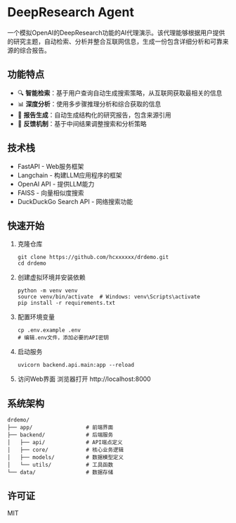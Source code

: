 # DeepResearch Agent

一个模拟OpenAI的DeepResearch功能的AI代理演示。该代理能够根据用户提供的研究主题，自动检索、分析并整合互联网信息，生成一份包含详细分析和可靠来源的综合报告。

## 功能特点

- 🔍 **智能检索**：基于用户查询自动生成搜索策略，从互联网获取最相关的信息
- 📊 **深度分析**：使用多步骤推理分析和综合获取的信息
- 📝 **报告生成**：自动生成结构化的研究报告，包含来源引用
- 🔄 **反馈机制**：基于中间结果调整搜索和分析策略

## 技术栈

- FastAPI - Web服务框架
- Langchain - 构建LLM应用程序的框架
- OpenAI API - 提供LLM能力
- FAISS - 向量相似度搜索
- DuckDuckGo Search API - 网络搜索功能

## 快速开始

1. 克隆仓库
   ```
   git clone https://github.com/hcxxxxxx/drdemo.git
   cd drdemo
   ```

2. 创建虚拟环境并安装依赖
   ```
   python -m venv venv
   source venv/bin/activate  # Windows: venv\Scripts\activate
   pip install -r requirements.txt
   ```

3. 配置环境变量
   ```
   cp .env.example .env
   # 编辑.env文件，添加必要的API密钥
   ```

4. 启动服务
   ```
   uvicorn backend.api.main:app --reload
   ```

5. 访问Web界面
   浏览器打开 http://localhost:8000

## 系统架构

```
drdemo/
├── app/                 # 前端界面
├── backend/             # 后端服务
│   ├── api/             # API端点定义
│   ├── core/            # 核心业务逻辑
│   ├── models/          # 数据模型定义
│   └── utils/           # 工具函数
└── data/                # 数据存储
```

## 许可证

MIT 